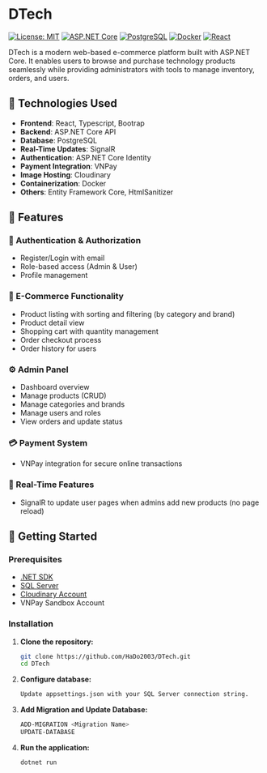# DTech
[![License: MIT](https://img.shields.io/badge/License-MIT-green.svg)](https://opensource.org/licenses/MIT)
[![ASP.NET Core](https://img.shields.io/badge/ASP.NET_Core-9.0-blue)](https://dotnet.microsoft.com/en-us/apps/aspnet)
[![PostgreSQL](https://img.shields.io/badge/PostgreSQL-13-blue?logo=postgresql&logoColor=white)](https://www.postgresql.org/)
[![Docker](https://img.shields.io/badge/Docker-Containerized-blue?logo=docker)](https://www.docker.com/)
[![React](https://img.shields.io/badge/React-TS-blue?logo=react&logoColor=61DAFB)](https://reactjs.org/)

DTech is a modern web-based e-commerce platform built with ASP.NET Core. It enables users to browse and purchase technology products seamlessly while providing administrators with tools to manage inventory, orders, and users.

## 🔧 Technologies Used

- **Frontend**: React, Typescript, Bootrap
- **Backend**: ASP.NET Core API
- **Database**: PostgreSQL
- **Real-Time Updates**: SignalR
- **Authentication**: ASP.NET Core Identity
- **Payment Integration**: VNPay
- **Image Hosting**: Cloudinary
- **Containerization**: Docker
- **Others**: Entity Framework Core, HtmlSanitizer

## 🌟 Features

### 🔐 Authentication & Authorization
- Register/Login with email
- Role-based access (Admin & User)
- Profile management

### 🛒 E-Commerce Functionality
- Product listing with sorting and filtering (by category and brand)
- Product detail view
- Shopping cart with quantity management
- Order checkout process
- Order history for users

### ⚙️ Admin Panel
- Dashboard overview
- Manage products (CRUD)
- Manage categories and brands
- Manage users and roles
- View orders and update status

### 💳 Payment System
- VNPay integration for secure online transactions

### 📡 Real-Time Features
- SignalR to update user pages when admins add new products (no page reload)

## 🚀 Getting Started

### Prerequisites
- [.NET SDK](https://dotnet.microsoft.com/)
- [SQL Server](https://www.microsoft.com/en-us/sql-server)
- [Cloudinary Account](https://cloudinary.com/)
- VNPay Sandbox Account

### Installation
1. **Clone the repository:**
   ```bash
   git clone https://github.com/HaDo2003/DTech.git
   cd DTech
2. **Configure database:**
   ```bash
   Update appsettings.json with your SQL Server connection string.
3. **Add Migration and Update Database:**
   ```bash
   ADD-MIGRATION <Migration Name>
   UPDATE-DATABASE
4. **Run the application:**
   ```bash
   dotnet run
